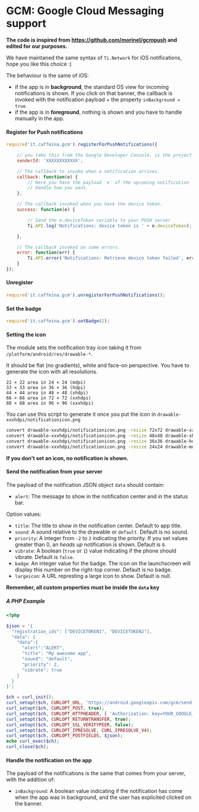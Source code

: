 # GCM: Google Cloud Messaging support

**The code is inspired from https://github.com/morinel/gcmpush and edited for our purposes.**

We have maintaned the same syntax of `Ti.Network` for iOS notifications, hope you like this choice :)

The behaviour is the same of iOS:

* if the app is in **background**, the standard OS view for incoming notifications is shown. If you click on that banner, the callback is invoked with the notification payload + the property `inBackground = true`.
* if the app is in **foreground**, nothing is shown and you have to handle manually in the app.

#### Register for Push notifications

```js
require('it.caffeina.gcm').registerForPushNotifications({

	// you take this from the Google Developer Console, is the project ID
	senderId: 'XXXXXXXXXXXX',

	// The callback to invoke when a notification arrives.
	callback: function(e) {
		// Here you have the payload `e` of the upcoming notification
		// Handle how you want.
	},

	// The callback invoked when you have the device token.
	success: function(e) {

		// Send the e.deviceToken variable to your PUSH server
		Ti.API.log('Notifications: device token is ' + e.deviceToken);

	},

	// The callback invoked on some errors.
	error: function(err) {
		Ti.API.error('Notifications: Retrieve device token failed', err);
	}
});
```

#### Unregister

```js
require('it.caffeina.gcm').unregisterForPushNotifications();
```

#### Set the badge

```js
require('it.caffeina.gcm').setBadge(2);
```

#### Setting the icon

The module sets the notification tray icon taking it from `/platform/android/res/drawable-*`.

It should be flat (no gradients), white and face-on perspective. You have to generate the icon with all resolutions.

```
22 × 22 area in 24 × 24 (mdpi)
33 × 33 area in 36 × 36 (hdpi)
44 × 44 area in 48 × 48 (xhdpi)
66 × 66 area in 72 × 72 (xxhdpi)
88 × 88 area in 96 × 96 (xxxhdpi)
```

You can use this script to generate it once you put the icon in `drawable-xxxhdpi/notificationicon.png`

```sh
convert drawable-xxxhdpi/notificationicon.png -resize 72x72 drawable-xxhdpi/notificationicon.png
convert drawable-xxxhdpi/notificationicon.png -resize 48x48 drawable-xhdpi/notificationicon.png
convert drawable-xxxhdpi/notificationicon.png -resize 36x36 drawable-hdpi/notificationicon.png
convert drawable-xxxhdpi/notificationicon.png -resize 24x24 drawable-mdpi/notificationicon.png
```

**If you don't set an icon, no notification is shown.**

#### Send the notification from your server

The payload of the notification JSON object `data` should contain:

* `alert`: The message to show in the notification center and in the status bar.

Option values:

* `title`: The title to show in the notification center. Default to app title.
* `sound`: A sound relative to the drawable or `default`. Default is no sound.
* `priority`: A integer from `-2` to `2` indicating the priority. If you set values greater than 0, an *heads up* notification is shown. Default is `0`.
* `vibrate`: A boolean (`true` or `1`) value indicating if the phone should vibrate. Default is `false`.
* `badge`: An integer value for the badge. The icon on the launchscreen will display this number on the right-top corner. Default is no badge.
* `largeicon`: A URL represting a large icon to show. Default is null.

**Remember, all custom properties must be inside the `data` key**

##### A PHP Example

```php
<?php

$json = '{
  "registration_ids": ["DEVICETOKEN1", "DEVICETOKEN2"],
  "data": {
    "data":{
      "alert":"ALERT",
      "title": "My awesome app",
      "sound": "default",
      "priority": 2,
      "vibrate": true
    }
  }
}';

$ch = curl_init();
curl_setopt($ch, CURLOPT_URL, 'https://android.googleapis.com/gcm/send');
curl_setopt($ch, CURLOPT_POST, true);
curl_setopt($ch, CURLOPT_HTTPHEADER, [ 'Authorization: key=YOUR_GOOGLE_KEY', 'Content-Type: application/json' ]);
curl_setopt($ch, CURLOPT_RETURNTRANSFER, true);
curl_setopt($ch, CURLOPT_SSL_VERIFYPEER, false);
curl_setopt($ch, CURLOPT_IPRESOLVE, CURL_IPRESOLVE_V4);
curl_setopt($ch, CURLOPT_POSTFIELDS, $json);
echo curl_exec($ch);
curl_close($ch);
```

#### Handle the notification on the app

The payload of the notifications is the same that comes from your server, with the addition of:

* `inBackground`: A boolean value indicating if the notification has come when the app was in background, and the user has explicited clicked on the banner.


